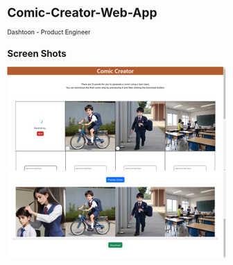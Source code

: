 # Comic-Creator-Web-App
Dashtoon - Product Engineer 

## Screen Shots

<img src="https://github.com/jatin-47/Comic-Creator-Web-App/blob/main/images/home.png" width="800" >


<img src="https://github.com/jatin-47/Comic-Creator-Web-App/blob/main/images/preview.png" width="800" >
